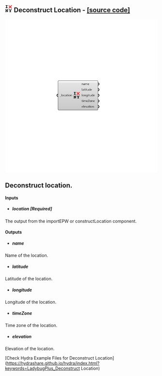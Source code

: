 ## ![](../../images/icons/Deconstruct_Location.png) Deconstruct Location - [[source code]](https://github.com/ladybug-tools/ladybug-grasshopper/tree/master/plugin/grasshopper/src/LadybugPlus_Deconstruct%20Location.py)

![](../../images/components/Deconstruct_Location.png)

Deconstruct location.
 -

#### Inputs
* ##### location [Required]
The output from the importEPW or constructLocation component.

#### Outputs
* ##### name
Name of the location.
* ##### latitude
Latitude of the location.
* ##### longitude
Longitude of the location.
* ##### timeZone
Time zone of the location.
* ##### elevation
Elevation of the location.


[Check Hydra Example Files for Deconstruct Location](https://hydrashare.github.io/hydra/index.html?keywords=LadybugPlus_Deconstruct Location)
